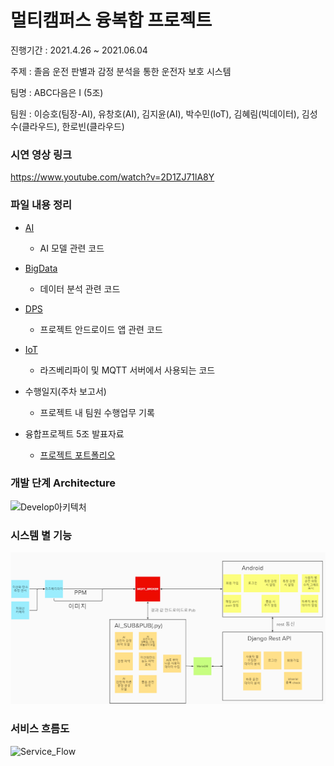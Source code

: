 # 멀티캠퍼스 융복합 프로젝트

진행기간 : 2021.4.26 ~ 2021.06.04

주제 : 졸음 운전 판별과 감정 분석을 통한 운전자 보호 시스템

팀명 : ABC다음은 I (5조)

팀원 : 이승호(팀장-AI), 유창호(AI), 김지윤(AI), 박수민(IoT), 김혜림(빅데이터), 김성수(클라우드), 한로빈(클라우드)



### 시연 영상 링크

https://www.youtube.com/watch?v=2D1ZJ71lA8Y



### 파일 내용 정리

* [AI](./AI)
  * AI 모델 관련 코드
* [BigData](./BigData)
  * 데이터 분석 관련 코드
* [DPS](./DPS)
  * 프로젝트 안드로이드 앱 관련 코드
* [IoT](./IoT)
  * 라즈베리파이 및 MQTT 서버에서 사용되는 코드

* 수행일지(주차 보고서)
  * 프로젝트 내 팀원 수행업무 기록
* 융합프로젝트 5조 발표자료
  * [프로젝트 포트폴리오](/presentation.pdf)



### 개발 단계 Architecture

![Develop아키텍처](md-images/Develop아키텍처.png)



### 시스템 별 기능

![시스템별 기능](md-images/시스템별_기능.png)



### 서비스 흐름도 

![Service_Flow](md-images/Service_Flow.png)


